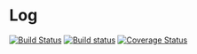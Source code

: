 # Log
[![Build Status](https://travis-ci.org/klapuch/Log.svg?branch=master)](https://travis-ci.org/klapuch/Log) [![Build status](https://ci.appveyor.com/api/projects/status/76k0r19dfpgufqlt?svg=true)](https://ci.appveyor.com/project/facedown/log) [![Coverage Status](https://coveralls.io/repos/github/klapuch/Log/badge.svg?branch=master)](https://coveralls.io/github/klapuch/Log?branch=master)
